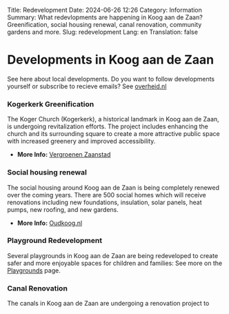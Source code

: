 Title: Redevelopment
Date: 2024-06-26 12:26
Category: Information
Summary: What redevlopments are happening in Koog aan de Zaan? Greenification, social housing renewal, canal renovation, community gardens and more.
Slug: redevelopment
Lang: en
Translation: false


# Developments in Koog aan de Zaan
See here about local developments.
Do you want to follow developments yourself or subscribe to recieve emails? See [overheid.nl](https://www.overheid.nl/berichten-over-uw-buurt/rondom-uw-woonadres/bekijk-alle-berichten?id=c57cd2e2-9d14-4ce9-83f0-a08f3cc69fc8&utm_campaign=20240622&utm_source=boub_mo&utm_medium=email&utm_term=0479)

### Kogerkerk Greenification
The Koger Church (Kogerkerk), a historical landmark in Koog aan de Zaan, is undergoing revitalization efforts. The project includes enhancing the church and its surrounding square to create a more attractive public space with increased greenery and improved accessibility.

- **More Info:** [Vergroenen Zaanstad](https://buitengewoon.zaanstad.nl/home/vergroenen)

### Social housing renewal
The social housing around Koog aan de Zaan is being completely renewed over the coming years. There are 500 social homes which will receive renovations including new foundations, insulation, solar panels, heat pumps, new roofing, and new gardens.

- **More Info:** [Oudkoog.nl](https://oudkoog.nl/)

### Playground Redevelopment
Several playgrounds in Koog aan de Zaan are being redeveloped to create safer and more enjoyable spaces for children and families:
See more on the [Playgrounds](./playgrounds.html) page.

### Canal Renovation
The canals in Koog aan de Zaan are undergoing a renovation project to improve water quality and enhance the aesthetic appeal of the waterfront areas. The initiative includes cleaning, dredging, and beautification efforts along the canal banks.

- **More Info:** For updates on the canal renovation project, visit the [Zaanstad Municipality website](https://buitengewoon.zaanstad.nl/home).

### Community Garden Initiative
A new community garden initiative is underway in Koog aan de Zaan, aimed at promoting urban agriculture and community engagement. Several plots are being designated for residents to cultivate vegetables, herbs, and flowers, fostering a sense of community and sustainability.

- **More Info:** Interested residents can learn more about participating in the community garden initiative by contacting [groeninitiatieven@zaanstad.nl](mailto:groeninitiatieven@zaanstad.nl).

### Cultural Center Expansion
Plans are in place to expand the existing cultural center in Koog aan de Zaan to accommodate a wider range of activities and events. The expansion includes additional exhibition spaces, workshops, and facilities for performing arts, aiming to enrich cultural experiences within the community.

- **More Info:** Stay updated on the cultural center expansion project through [Cultuur Koog aan de Zaan](https://www.cultuurkoogaandezaan.nl).

### Bike Path Network Enhancement
The municipality is improving the bike path network in Koog aan de Zaan to encourage more sustainable transportation options and enhance connectivity between neighborhoods. New bike lanes and signage are being implemented to improve safety and convenience for cyclists.

- **More Info:** Details about the bike path network enhancements can be found on the [Zaanstad Cycling Infrastructure](https://buitengewoon.zaanstad.nl/fiets) webpage.

### Sports Facility Upgrade
A major upgrade is planned for a sports facility in Koog aan de Zaan, including the renovation of fields, installation of modern equipment, and the addition of amenities such as changing rooms and spectator areas. The project aims to support local sports clubs and promote active lifestyles.

- **More Info:** Follow updates on the sports facility upgrade project at [Sportfaciliteiten Zaanstad](https://buitengewoon.zaanstad.nl/sport).

For more information on these and other developments in Koog aan de Zaan, visit the [Zaanstad Municipality website](https://buitengewoon.zaanstad.nl/).

### Apartment complexes
Various new apartment complexes are being built. This will bring additional people to the area and hopefully revitalise the shopping streets!

- Aan de Molenwerf, Westerkoog [De Orkaan](https://www.deorkaan.nl/nieuwbouwproject-aan-de-molenwerf/)


- Paltrokstraat, Zaandam [De Orkaan](https://www.deorkaan.nl/hier-wordt-gesloopt-paltrokstraat-zaandam/)
